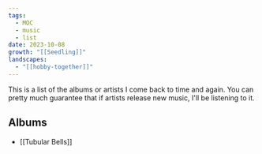 ```yaml
---
tags:
  - MOC
  - music
  - list
date: 2023-10-08
growth: "[[Seedling]]"
landscapes:
  - "[[hobby-together]]"
---
```

This is a list of the albums or artists I come back to time and again. You can pretty much guarantee that if artists release new music, I'll be listening to it.

## Albums
- [[Tubular Bells]]